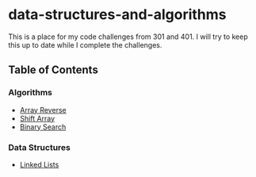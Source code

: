 # data-structures-and-algorithms

This is a place for my code challenges from 301 and 401. I will try to keep this up to date while I complete the challenges.

## Table of Contents

### Algorithms
- [Array Reverse](./code-challenges/arrayReverse/arrayReverse.js)
- [Shift Array](./code-challenges/arrayShift/array-shift.test.js) 
- [Binary Search](./code-challenges/arrayBinarySearch/array-binary-search.js)

### Data Structures
- [Linked Lists](./data-structures/linked-list/linked-list.js)
